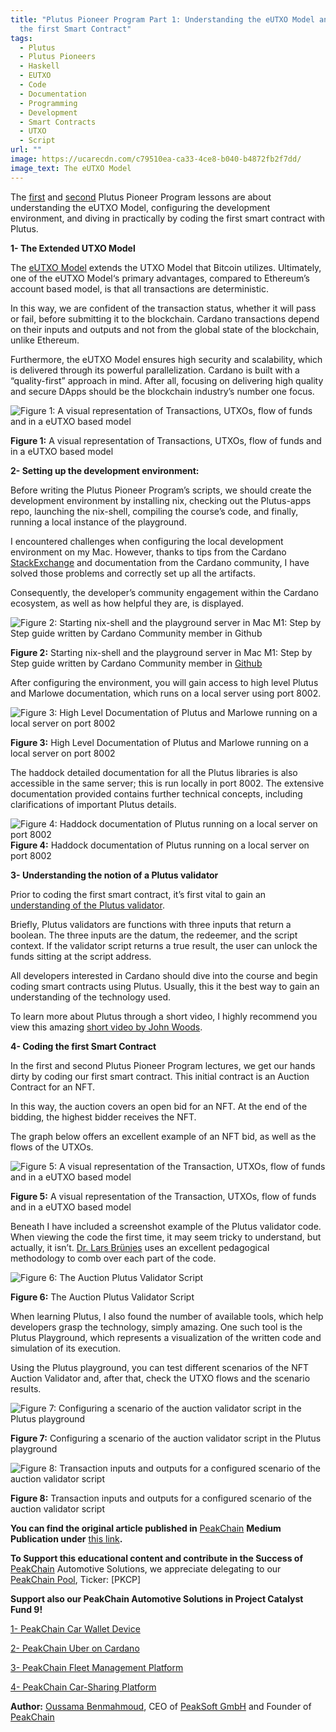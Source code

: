 ```yaml
---
title: "Plutus Pioneer Program Part 1: Understanding the eUTXO Model and Coding
  the first Smart Contract"
tags:
  - Plutus
  - Plutus Pioneers
  - Haskell
  - EUTXO
  - Code
  - Documentation
  - Programming
  - Development
  - Smart Contracts
  - UTXO
  - Script
url: ""
image: https://ucarecdn.com/c79510ea-ca33-4ce8-b040-b4872fb2f7dd/
image_text: The eUTXO Model
---
```


The [first](https://www.youtube.com/watch?v=X80uNXenWF4&list=PLNEK_Ejlx3x2nLM4fAck2JS6KhFQlXq2N) and [second](https://www.youtube.com/watch?v=BEr7lcCPjnA&list=PLNEK_Ejlx3x0mhPmOjPSHZPtTFpfJo3Nd) Plutus Pioneer Program lessons are about understanding the eUTXO Model, configuring the development environment, and diving in practically by coding the first smart contract with Plutus.

**1- The Extended UTXO Model**

The [eUTXO Model](https://iohk.io/en/research/library/papers/the-extended-utxo-model/) extends the UTXO Model that Bitcoin utilizes. Ultimately, one of the eUTXO Model‘s primary advantages, compared to Ethereum’s account based model, is that all transactions are deterministic.

In this way, we are confident of the transaction status, whether it will pass or fail, before submitting it to the blockchain. Cardano transactions depend on their inputs and outputs and not from the global state of the blockchain, unlike Ethereum.

Furthermore, the eUTXO Model ensures high security and scalability, which is delivered through its powerful parallelization. Cardano is built with a “quality-first” approach in mind. After all, focusing on delivering high quality and secure DApps should be the blockchain industry’s number one focus.

  
![Figure 1: A visual representation of Transactions, UTXOs, flow of funds and in a eUTXO based model](https://ucarecdn.com/2fd3bc09-5522-4612-8abe-d626a746e36f/)

**Figure 1:** A visual representation of Transactions, UTXOs, flow of funds and in a eUTXO based model

**2- Setting up the development environment:**

Before writing the Plutus Pioneer Program’s scripts, we should create the development environment by installing nix, checking out the Plutus-apps repo, launching the nix-shell, compiling the course’s code, and finally, running a local instance of the playground.

I encountered challenges when configuring the local development environment on my Mac. However, thanks to tips from the Cardano [StackExchange](https://cardano.stackexchange.com/) and documentation from the Cardano community, I have solved those problems and correctly set up all the artifacts.

Consequently, the developer’s community engagement within the Cardano ecosystem, as well as how helpful they are, is displayed.

  
![Figure 2: Starting nix-shell and the playground server in Mac M1: Step by Step guide written by Cardano Community member in Github](https://ucarecdn.com/ab6d8bf3-fba6-4093-a712-edc97ab867c2/)

**Figure 2:** Starting nix-shell and the playground server in Mac M1: Step by Step guide written by Cardano Community member in [Github](https://github.com/renzwo/cardano-Plutus-apps-install-m1/blob/main/README.md)

After configuring the environment, you will gain access to high level Plutus and Marlowe documentation, which runs on a local server using port 8002.

  
![Figure 3: High Level Documentation of Plutus and Marlowe running on a local server on port 8002](https://ucarecdn.com/72674382-3828-4022-8ebd-e7511ac0a1ac/)

**Figure 3:** High Level Documentation of Plutus and Marlowe running on a local server on port 8002

The haddock detailed documentation for all the Plutus libraries is also accessible in the same server; this is run locally in port 8002. The extensive documentation provided contains further technical concepts, including clarifications of important Plutus details.

  
![Figure 4: Haddock documentation of Plutus running on a local server on port 8002](https://ucarecdn.com/ccd37ae0-c889-4c03-81b3-adfea0883b07/)**Figure 4:** Haddock documentation of Plutus running on a local server on port 8002

**3- Understanding the notion of a Plutus validator**

Prior to coding the first smart contract, it’s first vital to gain an [understanding of the Plutus validator](https://playground.plutus.iohkdev.io/doc/plutus/tutorials/basic-validators.html).

Briefly, Plutus validators are functions with three inputs that return a boolean. The three inputs are the datum, the redeemer, and the script context. If the validator script returns a true result, the user can unlock the funds sitting at the script address.

All developers interested in Cardano should dive into the course and begin coding smart contracts using Plutus. Usually, this it the best way to gain an understanding of the technology used.

To learn more about Plutus through a short video, I highly recommend you view this amazing [short video by John Woods](https://www.youtube.com/watch?v=zUerLu_GOQs).

**4- Coding the first Smart Contract**

In the first and second Plutus Pioneer Program lectures, we get our hands dirty by coding our first smart contract. This initial contract is an Auction Contract for an NFT.

In this way, the auction covers an open bid for an NFT. At the end of the bidding, the highest bidder receives the NFT.

The graph below offers an excellent example of an NFT bid, as well as the flows of the UTXOs.

  
![Figure 5: A visual representation of the Transaction, UTXOs, flow of funds and in a eUTXO based model](https://ucarecdn.com/c79510ea-ca33-4ce8-b040-b4872fb2f7dd/)

**Figure 5:** A visual representation of the Transaction, UTXOs, flow of funds and in a eUTXO based model

Beneath I have included a screenshot example of the Plutus validator code. When viewing the code the first time, it may seem tricky to understand, but actually, it isn’t. [Dr. Lars Brünjes](https://iohk.io/en/team/lars-brunjes) uses an excellent pedagogical methodology to comb over each part of the code.

  
![Figure 6: The Auction Plutus Validator Script](https://ucarecdn.com/12aef8b5-2dac-4145-9e60-8c6b15bb083d/)

**Figure 6:** The Auction Plutus Validator Script

When learning Plutus, I also found the number of available tools, which help developers grasp the technology, simply amazing. One such tool is the Plutus Playground, which represents a visualization of the written code and simulation of its execution.

Using the Plutus playground, you can test different scenarios of the NFT Auction Validator and, after that, check the UTXO flows and the scenario results.

  
![Figure 7: Configuring a scenario of the auction validator script in the Plutus playground](https://ucarecdn.com/f9fcabe7-f70b-4399-a547-f7753724f062/)

**Figure 7:** Configuring a scenario of the auction validator script in the Plutus playground

  
![Figure 8: Transaction inputs and outputs for a configured scenario of the auction validator script](https://ucarecdn.com/c1fe5f0b-5f5e-4a26-8561-052114c98f9f/)

**Figure 8:** Transaction inputs and outputs for a configured scenario of the auction validator script

**You can find the original article published in** [PeakChain](https://medium.com/peakchain) **Medium Publication under** [this link](https://medium.com/peakchain/building-on-cardano-my-whole-journey-part-5-the-plutus-pioneer-program-understanding-the-874064b216b7)**.**

**To Support this educational content and contribute in the Success of** [PeakChain](https://peak-chain.com/) Automotive Solutions, we appreciate delegating to our [PeakChain Pool](https://www.peakchain-pool.com/), Ticker: \[PKCP\]

**Support also our PeakChain Automotive Solutions in Project Catalyst Fund 9!**

[1- PeakChain Car Wallet Device](https://cardano.ideascale.com/c/idea/414249)

[2- PeakChain Uber on Cardano](https://cardano.ideascale.com/c/idea/414255)

[3- PeakChain Fleet Management Platform](https://cardano.ideascale.com/c/idea/414216)

[4- PeakChain Car-Sharing Platform](https://cardano.ideascale.com/c/idea/414199)

**Author:** [Oussama Benmahmoud](https://twitter.com/@oussbenma), CEO of [PeakSoft GmbH](https://peak-soft.de/) and Founder of [PeakChain](https://peak-chain.com/)
